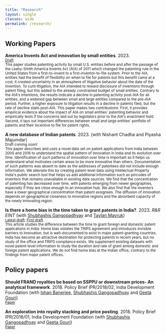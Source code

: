 ```yaml
---
title: "Research"
layout: single
classes: wide
permalink: /research/
---
```


## Working Papers

**America Invents Act and innovation by small entities**. 2023.
<br/><small>[Draft](https://satyaki4.github.io/files/JMP_satyaki.pdf)</small><br>
<small>
This paper studies patenting activity by small U.S. entities before and after the passage of the Leahy-Smith America Invents Act (AIA) of 2011 which changed the patenting rule in the United States from a first-to-invent to a first-inventor-to-file system. Prior to the AIA, entities had the benefit of flexibility on when to file for patents but this benefit came at a cost; it created uncertainty in an atmosphere of litigative behavior about the date of the invention. To curb litigation, the AIA intended to reward disclosure of inventions through patent filing, but this added to the already constrained budget of small entities. Contrary to the AIA's intentions, the results indicate a decline in patenting activity post-AIA for all entities, and a widened gap between small and large entities compared to the pre-AIA period. Further, a higher exposure to litigation results in a decline in patents filed, but the rate of decline stalls post-AIA. This paper makes two contributions. First, it provides empirical evidence about the impact of AIA on small entities' patenting behavior and empirically tests if the concerns laid out by legislators prior to the AIA's enactment hold. Second, it lays out important differences between small and large entities' portfolio of patents and their incentive to file for patent rights.
</small>

**A new database of Indian patents**. 2023. (with Nishant Chadha and Piyasha Majumdar)
<br/><small>Draft coming soon!</small><br>
<small>
This paper describes and uses a novel data set on patent applications from India between 2000 and 2016 to understand the spatial pattern of innovation in India and its evolution over time. Identification of such patterns of innovation over time is important as it helps us understand what motivates certain areas to be more innovative than others. Documentation of such patterns was absent to date as the addresses of patentees did not include enough information. We alleviate this by creating patent-level data using Intellectual Property India's public search tool that helps us add additional information such as pincodes of inventors that remains unavailable in existing data sources. We find that the concentration of patenting has decreased over time, with patents emerging from newer geographies, especially if they are close enough to an innovation hub. We also find that the inventors have a lower geographical concentration than patent assignees. The diffusion of innovation depends on geographical closeness to innovative regions and the absorbent capacity of the newly innovating region.
</small>

**Is there a home bias in the time taken to grant patents in India?**. 2023. _R&R_ _EINT_
(with [Shubhashis Gangopadhyay](https://www.idfresearch.org/team) and [Taylan Mavruk](https://www.gu.se/en/about/find-staff/taylanmavruk))
<br/><small>[Latest draft](http://ssrn.com/abstract=3403293); [First draft](https://satyaki4.github.io/files/grant_lag_draft_2019.pdf)</small><br>
<small>
This article studies the difference between the time to grant foreign and domestic patent applications in India. Home bias violates the TRIPS agreement and introduces invisible barriers to innovation, but is well-documented to exist in major patent-granting countries. India has become an attractive destination for protecting patents in recent years, but no study of the office and TRIPS compliance exists. We supplement existing datasets with novel patent-level information to study the duration and rate of grant among domestic and foreign patent applications. We do not find home bias at the Indian office, contrary to the findings from major patent offices.
</small>

## Policy papers

**Should FRAND royalties be based on SSPPU or downstream prices- An analytical framework**. 2018. Policy Brief IPR/2018/02, India Development Foundation
(with [Ishan Banerjee](https://twitter.com/ishanbanerjee?lang=en), [Shubhashis Gangopadhyay](https://www.idfresearch.org/team) and [Geeta Gouri](https://www.idfresearch.org/team))
<br/><small>[Paper](https://idfresearch.org/uploads/academic_papers/1628177104_Should%20FRAND%20royalties%20be%20based%20on%20SSPPU%20or%20downstream%20prices.pdf)</small><br>

**An exploration into royalty stacking and price posting**. 2018. Policy Brief IPR/2018/01, India Development Foundation
(with [Shubhashis Gangopadhyay](https://www.idfresearch.org/team) and [Geeta Gouri](https://www.idfresearch.org/team))
<br/><small>[Paper](https://idfresearch.org/uploads/academic_papers/1628176956_An%20Exploration%20into%20Royalty%20Stacking%20and%20Price%20Posting.pdf)</small><br>

